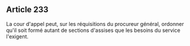 Article 233
----
La cour d'appel peut, sur les réquisitions du procureur général, ordonner qu'il
soit formé autant de sections d'assises que les besoins du service l'exigent.
